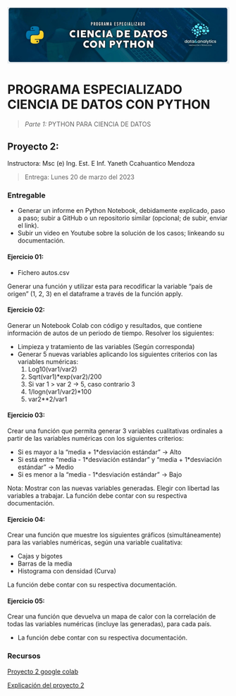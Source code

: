 ![Header](../Img/pyds.png)

# PROGRAMA ESPECIALIZADO CIENCIA DE DATOS CON PYTHON

> _Parte 1:_ PYTHON PARA CIENCIA DE DATOS

## Proyecto 2:

Instructora: Msc (e) Ing. Est. E Inf. Yaneth Ccahuantico Mendoza

> Entrega: Lunes 20 de marzo del 2023

### Entregable

- Generar un informe en Python Notebook, debidamente explicado, paso a paso; subir a GitHub o un repositorio similar (opcional; de subir, enviar el link).
- Subir un video en Youtube sobre la solución de los casos; linkeando su documentación.

#### Ejercicio 01:

- Fichero autos.csv

Generar una función y utilizar esta para recodificar la variable “país de origen” (1, 2, 3) en el dataframe a través de la función apply.

#### Ejercicio 02:

Generar un Notebook Colab con código y resultados, que contiene información de autos de un periodo de tiempo. Resolver los siguientes:

- Limpieza y tratamiento de las variables (Según corresponda)
- Generar 5 nuevas variables aplicando los siguientes criterios con las variables numéricas:
  1. Log10(var1/var2)
  2. Sqrt(var1)\*exp(var2)/200
  3. Si var 1 > var 2 → 5, caso contrario 3
  4. 1/logn(var1/var2)\*100
  5. var2\*\*2/var1

#### Ejercicio 03:

Crear una función que permita generar 3 variables cualitativas ordinales a partir de las variables numéricas con los siguientes criterios:

- Si es mayor a la “media + 1\*desviación estándar” → Alto
- Si está entre “media - 1\*desviación estándar” y “media + 1\*desviación estándar” → Medio
- Si es menor a la “media - 1\*desviación estándar” → Bajo

Nota: Mostrar con las nuevas variables generadas.
Elegir con libertad las variables a trabajar.
La función debe contar con su respectiva documentación.

#### Ejercicio 04:

Crear una función que muestre los siguientes gráficos (simultáneamente) para las variables numéricas, según una variable cualitativa:

- Cajas y bigotes
- Barras de la media
- Histograma con densidad (Curva)

La función debe contar con su respectiva documentación.

#### Ejercicio 05:

Crear una función que devuelva un mapa de calor con la correlación de todas las variables numéricas (incluye las generadas), para cada país.

- La función debe contar con su respectiva documentación.

### Recursos

<a href="https://colab.research.google.com/drive/1ijKcWTk57wQmucf8IW9dpIvQksO6fIAN?usp=sharing">Proyecto 2 google colab</a>

<a href="https://youtu.be/2S9CbKRftC0">Explicación del proyecto 2</a>
